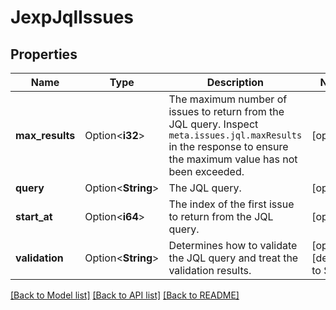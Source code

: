# JexpJqlIssues

## Properties

Name | Type | Description | Notes
------------ | ------------- | ------------- | -------------
**max_results** | Option<**i32**> | The maximum number of issues to return from the JQL query. Inspect `meta.issues.jql.maxResults` in the response to ensure the maximum value has not been exceeded. | [optional]
**query** | Option<**String**> | The JQL query. | [optional]
**start_at** | Option<**i64**> | The index of the first issue to return from the JQL query. | [optional]
**validation** | Option<**String**> | Determines how to validate the JQL query and treat the validation results. | [optional][default to Strict]

[[Back to Model list]](../README.md#documentation-for-models) [[Back to API list]](../README.md#documentation-for-api-endpoints) [[Back to README]](../README.md)


